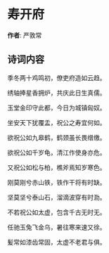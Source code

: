 # 寿开府

**作者**: 严敦常

## 诗词内容

季冬两十鸡鸣初，僚吏府造如云趋。

绣轴捧星香拥炉，共庆此日生真儒。

玉堂金印守此都，今日为城镇匈奴。

坐安天下犹覆盂，祝公之寿宜何如。

欲祝公如九皋鹤，鹤颈虽长畏缯缴。

欲祝公如千岁龟，清江作使身亦危。

又祝公如松与柏，樵斧焉知岁寒色。

刚莫刚兮赤山铁，铁作干将有时缺。

坚莫坚兮泰山石，溜滴波穿有时泐。

不若祝公如太虚，包含千古无时无。

任驰玉兔飞金乌，暑往寒来速又徐。

髪常如漆齿常固，太虚不老君与俱。

